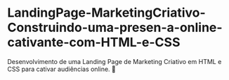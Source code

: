# LandingPage-MarketingCriativo-Construindo-uma-presen-a-online-cativante-com-HTML-e-CSS
Desenvolvimento de uma Landing Page de Marketing Criativo em HTML e CSS para cativar audiências online. 🚀
